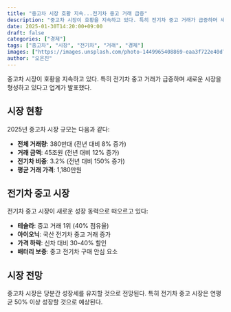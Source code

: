 ```yaml
---
title: "중고차 시장 호황 지속...전기차 중고 거래 급증"
description: "중고차 시장이 호황을 지속하고 있다. 특히 전기차 중고 거래가 급증하며 새로운 시장을 형성하고 있다."
date: 2025-01-30T14:20:00+09:00
draft: false
categories: ["경제"]
tags: ["중고차", "시장", "전기차", "거래", "경제"]
images: ["https://images.unsplash.com/photo-1449965408869-eaa3f722e40d?w=1600&h=900&fit=crop&q=95"]
author: "오은진"
---
```


중고차 시장이 호황을 지속하고 있다. 특히 전기차 중고 거래가 급증하며 새로운 시장을 형성하고 있다고 업계가 발표했다.

## 시장 현황

2025년 중고차 시장 규모는 다음과 같다:

- **전체 거래량**: 380만대 (전년 대비 8% 증가)
- **거래 금액**: 45조원 (전년 대비 12% 증가)
- **전기차 비중**: 3.2% (전년 대비 150% 증가)
- **평균 거래 가격**: 1,180만원

## 전기차 중고 시장

전기차 중고 시장이 새로운 성장 동력으로 떠오르고 있다:

- **테슬라**: 중고 거래 1위 (40% 점유율)
- **아이오닉**: 국산 전기차 중고 거래 증가
- **가격 하락**: 신차 대비 30-40% 할인
- **배터리 보증**: 중고 전기차 구매 안심 요소

## 시장 전망

중고차 시장은 당분간 성장세를 유지할 것으로 전망된다. 특히 전기차 중고 시장은 연평균 50% 이상 성장할 것으로 예상된다. 